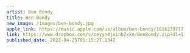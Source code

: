 ```yaml
---
artist: Ben Bondy
title: Ben Bondy
new_image: /images/ben-bondy.jpg
apple_link: https://music.apple.com/us/album/ben-bondy/1616239717
link: https://www.dropbox.com/s/zeyyn4juinb2xkn/BenBondy.zip?dl=1
published_date: 2022-04-25T05:15:27.134Z
---
```

